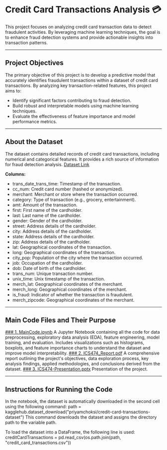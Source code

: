 # Credit Card Transactions Analysis 💳
This project focuses on analyzing credit card transaction data to detect fraudulent activities. By leveraging machine learning techniques, the goal is to enhance fraud detection systems and provide actionable insights into transaction patterns.

---
## Project Objectives
The primary objective of this project is to develop a predictive model that accurately identifies fraudulent transactions within a dataset of credit card transactions. By analyzing key transaction-related features, this project aims to:

- Identify significant factors contributing to fraud detection.
- Build robust and interpretable models using machine learning techniques.
- Evaluate the effectiveness of feature importance and model performance metrics.

---
## About the Dataset
The dataset contains detailed records of credit card transactions, including numerical and categorical features. It provides a rich source of information for fraud detection analysis. [Dataset Link](https://www.kaggle.com/datasets/priyamchoksi/credit-card-transactions-dataset)

**Columns:**
- trans_date_trans_time: Timestamp of the transaction.
- cc_num: Credit card number (hashed or anonymized).
- merchant: Merchant or store where the transaction occurred.
- category: Type of transaction (e.g., grocery, entertainment).
- amt: Amount of the transaction.
- first: First name of the cardholder.
- last: Last name of the cardholder.
- gender: Gender of the cardholder.
- street: Address details of the cardholder.
- city: Address details of the cardholder.
- state: Address details of the cardholder.
- zip: Address details of the cardholder.
- lat: Geographical coordinates of the transaction.
- long: Geographical coordinates of the transaction.
- city_pop: Population of the city where the transaction occurred.
- job: Occupation of the cardholder.
- dob: Date of birth of the cardholder.
- trans_num: Unique transaction number.
- unix_time: Unix timestamp of the transaction.
- merch_lat: Geographical coordinates of the merchant.
- merch_long: Geographical coordinates of the merchant.
- is_fraud: Indicator of whether the transaction is fraudulent.
- merch_zipcode: Geographical coordinates of the merchant.

---
## Main Code Files and Their Purpose
[### 1. MainCode.ipynb](https://github.com/muzammilbehzad/Students-Projects-ICS474-Big-Data-Analytics-Fall-2024/blob/main/Project_s202019400_s202024300_s202019600/MainCode.ipynb)
A Jupyter Notebook containing all the code for data preprocessing, exploratory data analysis (EDA), feature engineering, model training, and evaluation.
Includes visualizations such as histograms, boxplots, and feature importance charts to understand the dataset and improve model interpretability.
[### 2. ICS474_Report.pdf](https://github.com/muzammilbehzad/Students-Projects-ICS474-Big-Data-Analytics-Fall-2024/blob/main/Project_s202019400_s202024300_s202019600/ICS474-Report.pdf)
A comprehensive report outlining the project's objectives, data exploration process, key analysis findings, applied methodologies, and conclusions derived from the dataset.
[### 3. ICS474-Presentation.pptx](https://github.com/muzammilbehzad/Students-Projects-ICS474-Big-Data-Analytics-Fall-2024/blob/main/Project_s202019400_s202024300_s202019600/ICS474-Presentation.pptx)
Presentation of the project.

---
## Instructions for Running the Code
In the notebook, the dataset is automatically downloaded in the second cell using the following command:
path = kagglehub.dataset_download("priyamchoksi/credit-card-transactions-dataset")
This command downloads the dataset and assigns the directory path to the variable path.

To load the dataset into a DataFrame, the following line is used:
creditCardTransactions = pd.read_csv(os.path.join(path, "credit_card_transactions.csv"))
